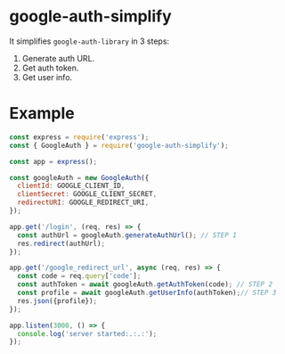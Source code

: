 # google-auth-simplify
It simplifies ```google-auth-library``` in 3 steps:
1. Generate auth URL.
2. Get auth token. 
3. Get user info.

# Example
```js
const express = require('express');
const { GoogleAuth } = require('google-auth-simplify');

const app = express();

const googleAuth = new GoogleAuth({
  clientId: GOOGLE_CLIENT_ID,
  clientSecret: GOOGLE_CLIENT_SECRET,
  redirectURI: GOOGLE_REDIRECT_URI,
});

app.get('/login', (req, res) => {
  const authUrl = googleAuth.generateAuthUrl(); // STEP 1
  res.redirect(authUrl);
});

app.get('/google_redirect_url', async (req, res) => {
  const code = req.query['code'];
  const authToken = await googleAuth.getAuthToken(code); // STEP 2
  const profile = await googleAuth.getUserInfo(authToken);// STEP 3
  res.json({profile});
});

app.listen(3000, () => {
  console.log('server started:.:.:');
});

```
